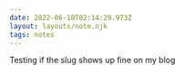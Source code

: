 ```yaml
---
date: 2022-06-10T02:14:29.973Z
layout: layouts/note.njk
tags: notes
---
```

Testing if the slug shows up fine on my blog